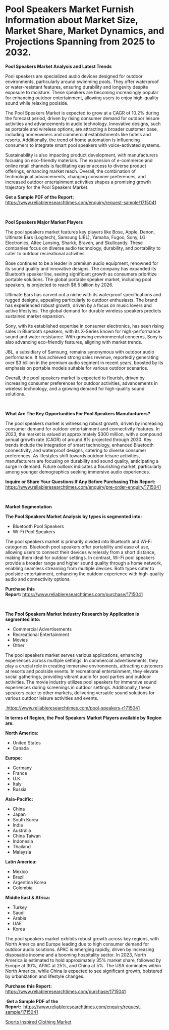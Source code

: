 <p><h1>Pool Speakers Market Furnish Information about Market Size, Market Share, Market Dynamics, and Projections Spanning from 2025 to 2032.</h1></p><p><strong>Pool Speakers Market Analysis and Latest Trends</strong></p>
<p><p>Pool speakers are specialized audio devices designed for outdoor environments, particularly around swimming pools. They offer waterproof or water-resistant features, ensuring durability and longevity despite exposure to moisture. These speakers are becoming increasingly popular for enhancing outdoor entertainment, allowing users to enjoy high-quality sound while relaxing poolside.</p><p>The Pool Speakers Market is expected to grow at a CAGR of 10.2% during the forecast period, driven by rising consumer demand for outdoor leisure activities and advancements in audio technology. Innovative designs, such as portable and wireless options, are attracting a broader customer base, including homeowners and commercial establishments like hotels and resorts. Additionally, the trend of home automation is influencing consumers to integrate smart pool speakers with voice-activated systems.</p><p>Sustainability is also impacting product development, with manufacturers focusing on eco-friendly materials. The expansion of e-commerce and online retail channels is facilitating easier access to diverse product offerings, enhancing market reach. Overall, the combination of technological advancements, changing consumer preferences, and increased outdoor entertainment activities shapes a promising growth trajectory for the Pool Speakers Market.</p></p>
<p><strong>Get a Sample PDF of the Report:&nbsp;</strong> <a href="https://www.reliableresearchtimes.com/enquiry/request-sample/1715041?utm_campaign=2252&utm_medium=2&utm_source=Github&utm_content=ia&utm_term=04042025&utm_id=pool-speakers">https://www.reliableresearchtimes.com/enquiry/request-sample/1715041</a></p>
<p>&nbsp;</p>
<p><strong>Pool Speakers Major Market Players</strong></p>
<p><p>The pool speakers market features key players like Bose, Apple, Denon, Ultimate Ears (Logitech), Samsung (JBL), Yamaha, Fugoo, Sony, LG Electronics, Altec Lansing, Sharkk, Braven, and Skullcandy. These companies focus on diverse audio technology, durability, and portability to cater to outdoor recreational activities.</p><p>Bose continues to be a leader in premium audio equipment, renowned for its sound quality and innovative designs. The company has expanded its Bluetooth speaker line, seeing significant growth as consumers prioritize portable solutions. The global portable speaker market, including pool speakers, is projected to reach $6.5 billion by 2026.</p><p>Ultimate Ears has carved out a niche with its waterproof specifications and rugged designs, appealing particularly to outdoor enthusiasts. The brand has experienced robust growth, driven by a focus on music lovers and active lifestyles. The global demand for durable wireless speakers predicts sustained market expansion.</p><p>Sony, with its established expertise in consumer electronics, has seen rising sales in Bluetooth speakers, with its X-Series known for high-performance sound and water resistance. With growing environmental concerns, Sony is also advancing eco-friendly features, aligning with market trends. </p><p>JBL, a subsidiary of Samsung, remains synonymous with outdoor audio performance. It has achieved strong sales revenue, reportedly generating over $3 billion in the premium audio segment in recent years, boosted by its emphasis on portable models suitable for various outdoor scenarios.</p><p>Overall, the pool speakers market is expected to flourish, driven by increasing consumer preferences for outdoor activities, advancements in wireless technology, and a growing demand for high-quality sound solutions.</p></p>
<p>&nbsp;</p>
<p><strong>What Are The Key Opportunities For Pool Speakers Manufacturers?</strong></p>
<p><p>The pool speakers market is witnessing robust growth, driven by increasing consumer demand for outdoor entertainment and connectivity features. In 2023, the market is valued at approximately $300 million, with a compound annual growth rate (CAGR) of around 8% projected through 2030. Key trends include the integration of smart technology, enhanced Bluetooth connectivity, and waterproof designs, catering to diverse consumer preferences. As lifestyles shift towards outdoor leisure activities, manufacturers are focusing on durability and sound quality, anticipating a surge in demand. Future outlook indicates a flourishing market, particularly among younger demographics seeking immersive audio experiences.</p></p>
<p><strong>Inquire or Share Your Questions If Any Before Purchasing This Report:</strong> <a href="https://www.reliableresearchtimes.com/enquiry/pre-order-enquiry/1715041?utm_campaign=2252&utm_medium=2&utm_source=Github&utm_content=ia&utm_term=04042025&utm_id=pool-speakers">https://www.reliableresearchtimes.com/enquiry/pre-order-enquiry/1715041</a></p>
<p>&nbsp;</p>
<p><strong>Market Segmentation</strong></p>
<p><strong>The Pool Speakers Market Analysis by types is segmented into:</strong></p>
<p><ul><li>Bluetooth Pool Speakers</li><li>Wi-Fi Pool Speakers</li></ul></p>
<p><p>The pool speakers market is primarily divided into Bluetooth and Wi-Fi categories. Bluetooth pool speakers offer portability and ease of use, allowing users to connect their devices wirelessly from a short distance, making them ideal for outdoor settings. In contrast, Wi-Fi pool speakers provide a broader range and higher sound quality through a home network, enabling seamless streaming from multiple devices. Both types cater to poolside entertainment, enhancing the outdoor experience with high-quality audio and connectivity options.</p></p>
<p><strong>Purchase this Report:&nbsp;</strong><a href="https://www.reliableresearchtimes.com/purchase/1715041?utm_campaign=2252&utm_medium=2&utm_source=Github&utm_content=ia&utm_term=04042025&utm_id=pool-speakers">https://www.reliableresearchtimes.com/purchase/1715041</a></p>
<p>&nbsp;</p>
<p><strong>The Pool Speakers Market Industry Research by Application is segmented into:</strong></p>
<p><ul><li>Commercial Advertisements</li><li>Recreational Entertainment</li><li>Movies</li><li>Other</li></ul></p>
<p><p>The pool speakers market serves various applications, enhancing experiences across multiple settings. In commercial advertisements, they play a crucial role in creating immersive environments, attracting customers at resorts and poolside events. In recreational entertainment, they elevate social gatherings, providing vibrant audio for pool parties and outdoor activities. The movie industry utilizes pool speakers for immersive sound experiences during screenings in outdoor settings. Additionally, these speakers cater to other markets, delivering versatile sound solutions for various outdoor leisure activities and events.</p></p>
<p><a href="https://www.reliableresearchtimes.com/pool-speakers-r1715041?utm_campaign=2252&utm_medium=2&utm_source=Github&utm_content=ia&utm_term=04042025&utm_id=pool-speakers">&nbsp;https://www.reliableresearchtimes.com/pool-speakers-r1715041</a></p>
<p><strong>In terms of Region, the Pool Speakers Market Players available by Region are:</strong></p>
<p>
    <p> <strong> North America: </strong>
        <ul>
            <li>United States</li>
            <li>Canada</li>
        </ul>
        </p> 
    <p> <strong> Europe: </strong>
        <ul>
            <li>Germany</li>
            <li>France</li>
            <li>U.K.</li>
            <li>Italy</li>
            <li>Russia</li>
        </ul>
        </p> 
    <p> <strong> Asia-Pacific: </strong>
        <ul>
            <li>China</li>
            <li>Japan</li>
            <li>South Korea</li>
            <li>India</li>
            <li>Australia</li>
            <li>China Taiwan</li>
            <li>Indonesia</li>
            <li>Thailand</li>
            <li>Malaysia</li>
        </ul>
        </p> 
    <p> <strong> Latin America: </strong>
        <ul>
            <li>Mexico</li>
            <li>Brazil</li>
            <li>Argentina Korea</li>
            <li>Colombia</li>
        </ul>
        </p> 
    <p> <strong> Middle East & Africa: </strong>
        <ul>
            <li>Turkey</li>
            <li>Saudi</li>
            <li>Arabia</li>
            <li>UAE</li>
            <li>Korea</li>
        </ul>
    </p>
    </p>
<p><p>The pool speakers market exhibits robust growth across key regions, with North America and Europe leading due to high consumer demand for outdoor audio solutions. APAC is emerging rapidly, driven by increasing disposable income and a booming hospitality sector. In 2023, North America is estimated to hold approximately 35% market share, followed by Europe at 30%, APAC at 25%, and China at 5%. The USA dominates within North America, while China is expected to see significant growth, bolstered by urbanization and lifestyle changes.</p></p>
<p><strong>Purchase this Report: </strong><a href="https://www.reliableresearchtimes.com/purchase/1715041?utm_campaign=2252&utm_medium=2&utm_source=Github&utm_content=ia&utm_term=04042025&utm_id=pool-speakers">https://www.reliableresearchtimes.com/purchase/1715041</a></p>
<p>&nbsp;<strong>Get a Sample PDF of the Report:&nbsp;&nbsp;</strong><a href="https://www.reliableresearchtimes.com/enquiry/request-sample/1715041?utm_campaign=2252&utm_medium=2&utm_source=Github&utm_content=ia&utm_term=04042025&utm_id=pool-speakers">https://www.reliableresearchtimes.com/enquiry/request-sample/1715041</a></p>
<p><strong></strong></p>
<p><p><a href="https://github.com/wwwkeltoum/Market-Research-Report-List-5/blob/main/sports-inspired-clothing-market.md?utm_campaign=2252&utm_medium=2&utm_source=Github&utm_content=ia&utm_term=04042025&utm_id=pool-speakers">Sports Inspired Clothing Market</a></p></p>